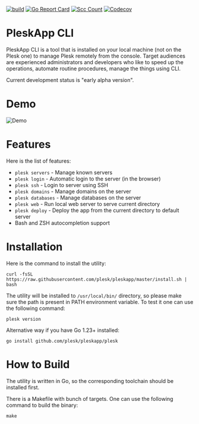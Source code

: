 [![build](https://github.com/plesk/pleskapp/actions/workflows/test.yml/badge.svg)](https://github.com/plesk/pleskapp/actions?query=workflow%3Atest)
[![Go Report Card](https://goreportcard.com/badge/github.com/plesk/pleskapp)](https://goreportcard.com/report/github.com/plesk/pleskapp)
[![Scc Count](https://sloc.xyz/github/plesk/pleskapp/)](https://github.com/plesk/pleskapp/)
[![Codecov](https://codecov.io/gh/plesk/pleskapp/graph/badge.svg?token=71268FOTU5)](https://codecov.io/gh/plesk/pleskapp)

# PleskApp CLI

PleskApp CLI is a tool that is installed on your local machine (not on the Plesk one) to manage Plesk remotely
from the console. Target audiences are experienced administrators and developers who like to speed up the
operations, automate routine procedures, manage the things using CLI.

Current development status is "early alpha version".

# Demo

![Demo](./demo.svg)

# Features

Here is the list of features:
* `plesk servers` - Manage known servers
* `plesk login` - Automatic login to the server (in the browser)
* `plesk ssh` - Login to server using SSH
* `plesk domains` - Manage domains on the server
* `plesk databases` - Manage databases on the server
* `plesk web` - Run local web server to serve current directory
* `plesk deploy` - Deploy the app from the current directory to default server
* Bash and ZSH autocompletion support

# Installation

Here is the command to install the utility:

```
curl -fsSL https://raw.githubusercontent.com/plesk/pleskapp/master/install.sh | bash
```

The utility will be installed to `/usr/local/bin/` directory, so please make sure the path is present in PATH
environment variable. To test it one can use the following command:

```
plesk version
```

Alternative way if you have Go 1.23+ installed:

```
go install github.com/plesk/pleskapp/plesk
```

# How to Build

The utility is written in Go, so the corresponding toolchain should be installed first.

There is a Makefile with bunch of targets. One can use the following command to build the binary:

```
make
```
